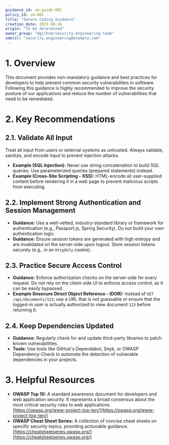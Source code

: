 ```yaml
---
guidance_id: vm-guide-001
policy_id: vm-001
title: "Secure Coding Guidance"
creation_date: 2025-08-16
origin: "To be determined"
owner_group: "@github/security-engineering-team"
sme(s): "security.engineering@example.com"
---
```


# 1. Overview
This document provides non-mandatory guidance and best practices for developers to help prevent common security vulnerabilities in software. Following this guidance is highly recommended to improve the security posture of our applications and reduce the number of vulnerabilities that need to be remediated.

# 2. Key Recommendations

## 2.1. Validate All Input
Treat all input from users or external systems as untrusted. Always validate, sanitize, and encode input to prevent injection attacks.
*   **Example (SQL Injection):** Never use string concatenation to build SQL queries. Use parameterized queries (prepared statements) instead.
*   **Example (Cross-Site Scripting - XSS):** HTML-encode all user-supplied content before rendering it in a web page to prevent malicious scripts from executing.

## 2.2. Implement Strong Authentication and Session Management
*   **Guidance:** Use a well-vetted, industry-standard library or framework for authentication (e.g., Passport.js, Spring Security). Do not build your own authentication logic.
*   **Guidance:** Ensure session tokens are generated with high entropy and are invalidated on the server-side upon logout. Store session tokens securely (e.g., in an `HttpOnly` cookie).

## 2.3. Practice Secure Access Control
*   **Guidance:** Enforce authorization checks on the server-side for every request. Do not rely on the client-side UI to enforce access control, as it can be easily bypassed.
*   **Example (Insecure Direct Object Reference - IDOR):** Instead of `GET /api/documents/123`, use a URL that is not guessable or ensure that the logged-in user is actually authorized to view document `123` before returning it.

## 2.4. Keep Dependencies Updated
*   **Guidance:** Regularly check for and update third-party libraries to patch known vulnerabilities.
*   **Tools:** Use tools like GitHub's Dependabot, Snyk, or OWASP Dependency-Check to automate the detection of vulnerable dependencies in your projects.

# 3. Helpful Resources
*   **OWASP Top 10:** A standard awareness document for developers and web application security. It represents a broad consensus about the most critical security risks to web applications. [https://owasp.org/www-project-top-ten/](https://owasp.org/www-project-top-ten/)
*   **OWASP Cheat Sheet Series:** A collection of concise cheat sheets on specific security topics, providing actionable guidance. [https://cheatsheetseries.owasp.org/](https://cheatsheetseries.owasp.org/)
